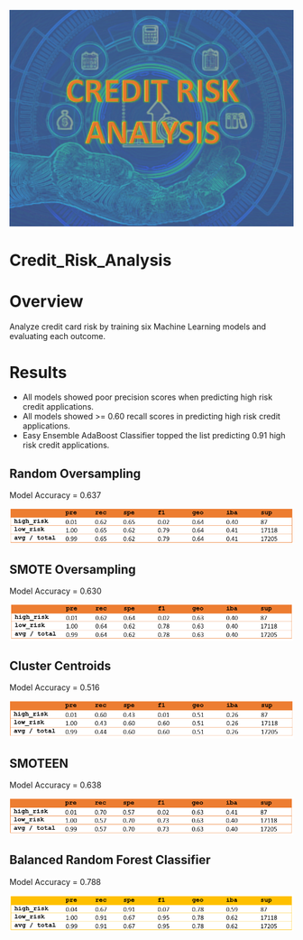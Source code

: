 ![](resourcesCR/CRA0.png) 

# Credit_Risk_Analysis

# Overview
Analyze credit card risk by training six Machine Learning models and evaluating each outcome.

# Results
* All models showed poor precision scores when predicting high risk credit applications.
* All models showed >= 0.60 recall scores in predicting high risk credit applications.
* Easy Ensemble AdaBoost Classifier topped the list predicting 0.91 high risk credit applications.
## Random Oversampling

 Model Accuracy = 0.637
 
 ![](resourcesCR/CRA1.png) 
 
## SMOTE Oversampling
Model Accuracy = 0.630

 ![](resourcesCR/CRA2.png) 

## Cluster Centroids
Model Accuracy = 0.516

 ![](resourcesCR/CRA3.png) 
 
## SMOTEEN
Model Accuracy = 0.638

![](resourcesCR/CRA4.png) 

## Balanced Random Forest Classifier
Model Accuracy = 0.788

![](resourcesCR/CRA5.png) 

 
 


